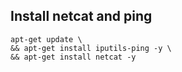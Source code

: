 ## Install netcat and ping
```
apt-get update \
&& apt-get install iputils-ping -y \
&& apt-get install netcat -y
```
